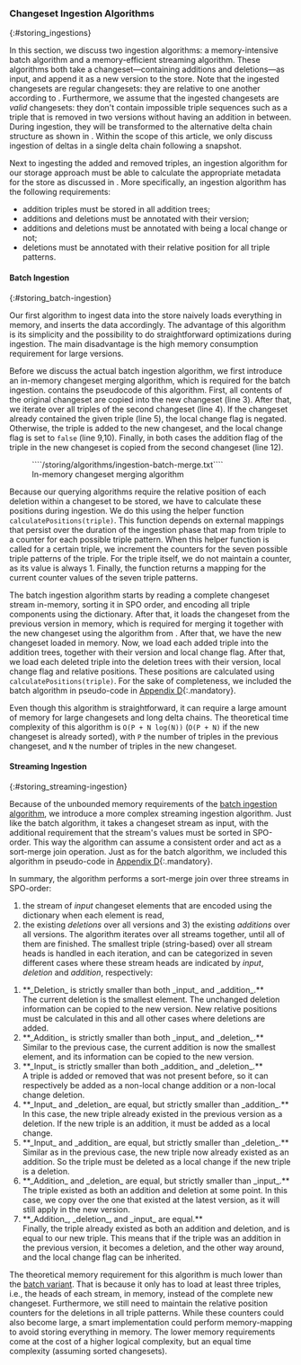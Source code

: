 ### Changeset Ingestion Algorithms
{:#storing_ingestions}

In this section, we discuss two ingestion algorithms: a memory-intensive batch algorithm and a memory-efficient streaming algorithm.
These algorithms both take a changeset—containing additions and deletions—as input,
and append it as a new version to the store.
Note that the ingested changesets are regular changesets: they are relative to one another according to [](#storing_regular-delta-chain).
Furthermore, we assume that the ingested changesets are _valid_ changesets:
they don't contain impossible triple sequences such as a triple that is removed in two versions without having an addition in between.
During ingestion, they will be transformed to the alternative delta chain structure as shown in [](#storing_alternative-delta-chain).
Within the scope of this article, we only discuss ingestion of deltas in a single delta chain following a snapshot.

Next to ingesting the added and removed triples,
an ingestion algorithm for our storage approach must be able to calculate
the appropriate metadata for the store as discussed in [](#storing_delta-storage).
More specifically, an ingestion algorithm has the following requirements:
<ul>
    <li>addition triples must be stored in all addition trees;</li>
    <li>additions and deletions must be annotated with their version;</li>
    <li>additions and deletions must be annotated with being a local change or not;</li>
    <li>deletions must be annotated with their relative position for all triple patterns.</li>
</ul>

#### Batch Ingestion
{:#storing_batch-ingestion}

Our first algorithm to ingest data into the store naively loads everything in memory,
and inserts the data accordingly.
The advantage of this algorithm is its simplicity and the possibility to do straightforward optimizations during ingestion.
The main disadvantage is the high memory consumption requirement for large versions.

Before we discuss the actual batch ingestion algorithm,
we first introduce an in-memory changeset merging algorithm,
which is required for the batch ingestion.
[](#storing_algorithm-ingestion-batch-merge) contains the pseudocode of this algorithm.
First, all contents of the original changeset are copied into the new changeset (line 3).
After that, we iterate over all triples of the second changeset (line 4).
If the changeset already contained the given triple (line 5), the local change flag is negated.
Otherwise, the triple is added to the new changeset, and the local change flag is set to `false` (line 9,10).
Finally, in both cases the addition flag of the triple in the new changeset is copied from the second changeset (line 12).

<figure id="storing_algorithm-ingestion-batch-merge" class="algorithm numbered">
````/storing/algorithms/ingestion-batch-merge.txt````
<figcaption markdown="block">
In-memory changeset merging algorithm
</figcaption>
</figure>

Because our querying algorithms require the relative position of each deletion within a changeset to be stored,
we have to calculate these positions during ingestion.
We do this using the helper function `calculatePositions(triple)`.
This function depends on external mappings that persist over the duration of the ingestion phase
that map from triple to a counter for each possible triple pattern.
When this helper function is called for a certain triple,
we increment the counters for the seven possible triple patterns of the triple.
For the triple itself, we do not maintain a counter, as its value is always 1.
Finally, the function returns a mapping for the current counter values of the seven triple patterns.

The batch ingestion algorithm starts by reading a complete changeset stream in-memory, sorting it in SPO order,
and encoding all triple components using the dictionary.
After that, it loads the changeset from the previous version in memory,
which is required for merging it together with the new changeset using the algorithm from [](#storing_algorithm-ingestion-batch-merge).
After that, we have the new changeset loaded in memory.
Now, we load each added triple into the addition trees, together with their version and local change flag.
After that, we load each deleted triple into the deletion trees
with their version, local change flag and relative positions.
These positions are calculated using `calculatePositions(triple)`.
For the sake of completeness, we included the batch algorithm in pseudo-code in [Appendix D](https://rdfostrich.github.io/article-jws2018-ostrich/#appendix-algorithms){:.mandatory}.

Even though this algorithm is straightforward,
it can require a large amount of memory for large changesets and long delta chains.
The theoretical time complexity of this algorithm is `O(P + N log(N))` (`O(P + N)` if the new changeset is already sorted),
with `P` the number of triples in the previous changeset,
and `N` the number of triples in the new changeset.

#### Streaming Ingestion
{:#storing_streaming-ingestion}

Because of the unbounded memory requirements of the [batch ingestion algorithm](#storing_batch-ingestion),
we introduce a more complex streaming ingestion algorithm.
Just like the batch algorithm, it takes a changeset stream as input,
with the additional requirement that the stream's values must be sorted in SPO-order.
This way the algorithm can assume a consistent order and act as a sort-merge join operation.
Just as for the batch algorithm, we included this algorithm in pseudo-code in [Appendix D](https://rdfostrich.github.io/article-jws2018-ostrich/#appendix-algorithms){:.mandatory}.

In summary, the algorithm performs a sort-merge join over three streams in SPO-order:
1) the stream of _input_ changeset elements that are encoded using the dictionary when each element is read,
2) the existing _deletions_ over all versions
and 3) the existing _additions_ over all versions.
The algorithm iterates over all streams together, until all of them are finished.
The smallest triple (string-based) over all stream heads is handled in each iteration,
and can be categorized in seven different cases where these stream heads are indicated by _input_, _deletion_ and _addition_, respectively:

<ol>
<li markdown="1">
**_Deletion_ is strictly smaller than both _input_ and _addition_.**
<br />
The current deletion is the smallest element.
The unchanged deletion information can be copied to the new version.
New relative positions must be calculated in this and all other cases where deletions are added.
</li>
<li markdown="1">
**_Addition_ is strictly smaller than both _input_ and _deletion_.**
<br />
Similar to the previous case, the current addition is now the smallest element,
and its information can be copied to the new version.
</li>
<li markdown="1">
**_Input_ is strictly smaller than both _addition_ and _deletion_.**
<br />
A triple is added or removed that was not present before,
so it can respectively be added as a non-local change addition or a non-local change deletion.
</li>
<li markdown="1">
**_Input_ and _deletion_ are equal, but strictly smaller than _addition_.**
<br />
In this case, the new triple already existed in the previous version as a deletion.
If the new triple is an addition, it must be added as a local change.
</li>
<li markdown="1">
**_Input_ and _addition_ are equal, but strictly smaller than _deletion_.**
<br />
Similar as in the previous case, the new triple now already existed as an addition.
So the triple must be deleted as a local change if the new triple is a deletion.
</li>
<li markdown="1">
**_Addition_ and _deletion_ are equal, but strictly smaller than _input_.**
<br />
The triple existed as both an addition and deletion at some point.
In this case, we copy over the one that existed at the latest version, as it will still apply in the new version.
</li>
<li markdown="1">
**_Addition_,  _deletion_, and _input_ are equal.**
<br />
Finally, the triple already existed as both an addition and deletion,
and is equal to our new triple.
This means that if the triple was an addition in the previous version, it becomes a deletion, and the other way around,
and the local change flag can be inherited.
</li>
</ol>

The theoretical memory requirement for this algorithm is much lower than the [batch variant](#storing_batch-ingestion).
That is because it only has to load at least three triples, i.e., the heads of each stream, in memory, instead of the complete new changeset.
Furthermore, we still need to maintain the relative position counters for the deletions in all triple patterns.
While these counters could also become large, a smart implementation could perform memory-mapping
to avoid storing everything in memory.
The lower memory requirements come at the cost of a higher logical complexity, but an equal time complexity (assuming sorted changesets).
